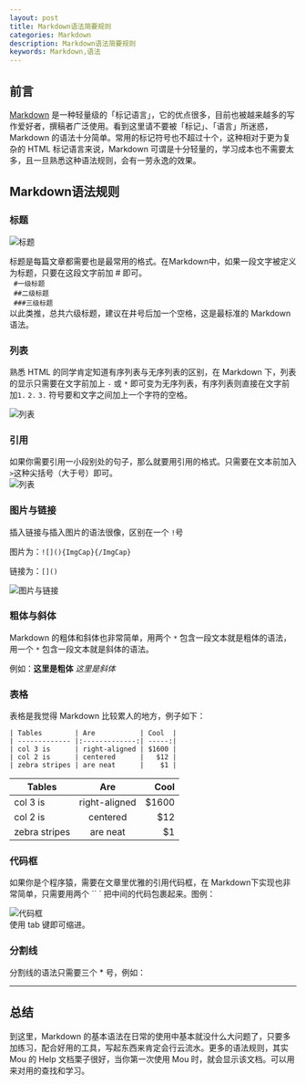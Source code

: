 ```yaml
---
layout: post
title: Markdown语法简要规则
categories: Markdown
description: Markdown语法简要规则
keywords: Markdown,语法
---
```


## 前言

[Markdown](https://zh.wikipedia.org/wiki/Markdown) 是一种轻量级的「标记语言」，它的优点很多，目前也被越来越多的写作爱好者，撰稿者广泛使用。看到这里请不要被「标记」、「语言」所迷惑，Markdown 的语法十分简单。常用的标记符号也不超过十个，这种相对于更为复杂的 HTML 标记语言来说，Markdown 可谓是十分轻量的，学习成本也不需要太多，且一旦熟悉这种语法规则，会有一劳永逸的效果。

## Markdown语法规则

### 标题

![标题](http://ww1.sinaimg.cn/large/6aee7dbbgw1effeaclhiyj20eh09cwez.jpg)

标题是每篇文章都需要也是最常用的格式。在Markdown中，如果一段文字被定义为标题，只要在这段文字前加 # 即可。  
` #一级标题`   
` ##二级标题`   
` ###三级标题`   
以此类推，总共六级标题，建议在井号后加一个空格，这是最标准的 Markdown 语法。

### 列表

熟悉 HTML 的同学肯定知道有序列表与无序列表的区别，在 Markdown 下，列表的显示只需要在文字前加上 `-`  或 `*` 即可变为无序列表，有序列表则直接在文字前加`1.` `2.` `3.` 符号要和文字之间加上一个字符的空格。

![列表](http://ww4.sinaimg.cn/large/6aee7dbbgw1effew5aftij20d80bz3yw.jpg)  

### 引用

如果你需要引用一小段别处的句子，那么就要用引用的格式。只需要在文本前加入` >`这种尖括号（大于号）即可。  
![列表](http://ww3.sinaimg.cn/large/6aee7dbbgw1effezhonxlj20e009c3yu.jpg)  

### 图片与链接

插入链接与插入图片的语法很像，区别在一个 `!`号

图片为：`![](){ImgCap}{/ImgCap}`

链接为：`[]()`

![图片与链接](http://ww2.sinaimg.cn/large/6aee7dbbgw1efffa67voyj20ix0ctq3n.jpg)  

### 粗体与斜体

Markdown 的粗体和斜体也非常简单，用两个 `*` 包含一段文本就是粗体的语法，用一个 `*` 包含一段文本就是斜体的语法。

例如：**这里是粗体** *这里是斜体*  

### 表格

表格是我觉得 Markdown 比较累人的地方，例子如下：

    | Tables        | Are           | Cool  |
    | ------------- |:-------------:| -----:|   
    | col 3 is      | right-aligned | $1600 |   
    | col 2 is      | centered      |   $12 |    
    | zebra stripes | are neat      |    $1 |   

| Tables        | Are           | Cool  |
| ------------- |:-------------:| -----:|   
| col 3 is      | right-aligned | $1600 |   
| col 2 is      | centered      |   $12 |    
| zebra stripes | are neat      |    $1 |   

### 代码框

如果你是个程序猿，需要在文章里优雅的引用代码框，在 Markdown下实现也非常简单，只需要用两个 `` ` 把中间的代码包裹起来。图例：

![代码框](http://ww3.sinaimg.cn/large/6aee7dbbgw1effg1lsa97j20lt0a8dgs.jpg)   
使用 tab 键即可缩进。

### 分割线

分割线的语法只需要三个 * 号，例如：

***

## 总结
到这里，Markdown 的基本语法在日常的使用中基本就没什么大问题了，只要多加练习，配合好用的工具，写起东西来肯定会行云流水。更多的语法规则，其实 Mou 的 Help 文档栗子很好，当你第一次使用 Mou 时，就会显示该文档。可以用来对用的查找和学习。











